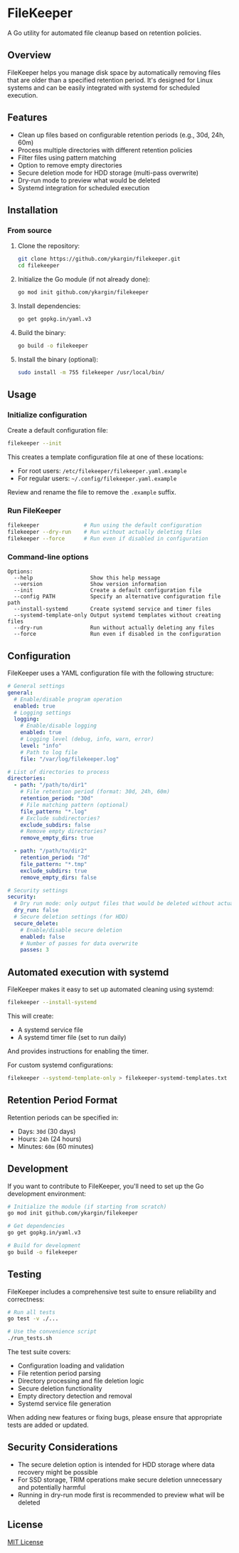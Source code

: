# FileKeeper

A Go utility for automated file cleanup based on retention policies.

## Overview

FileKeeper helps you manage disk space by automatically removing files that are older than a specified retention period. It's designed for Linux systems and can be easily integrated with systemd for scheduled execution.

## Features

- Clean up files based on configurable retention periods (e.g., 30d, 24h, 60m)
- Process multiple directories with different retention policies
- Filter files using pattern matching
- Option to remove empty directories
- Secure deletion mode for HDD storage (multi-pass overwrite)
- Dry-run mode to preview what would be deleted
- Systemd integration for scheduled execution

## Installation

### From source

1. Clone the repository:
   ```bash
   git clone https://github.com/ykargin/filekeeper.git
   cd filekeeper
   ```

2. Initialize the Go module (if not already done):
   ```bash
   go mod init github.com/ykargin/filekeeper
   ```

3. Install dependencies:
   ```bash
   go get gopkg.in/yaml.v3
   ```

4. Build the binary:
   ```bash
   go build -o filekeeper
   ```

5. Install the binary (optional):
   ```bash
   sudo install -m 755 filekeeper /usr/local/bin/
   ```

## Usage

### Initialize configuration

Create a default configuration file:

```bash
filekeeper --init
```

This creates a template configuration file at one of these locations:
- For root users: `/etc/filekeeper/filekeeper.yaml.example`
- For regular users: `~/.config/filekeeper.yaml.example`

Review and rename the file to remove the `.example` suffix.

### Run FileKeeper

```bash
filekeeper              # Run using the default configuration
filekeeper --dry-run    # Run without actually deleting files 
filekeeper --force      # Run even if disabled in configuration
```

### Command-line options

```
Options:
  --help                  Show this help message
  --version               Show version information
  --init                  Create a default configuration file
  --config PATH           Specify an alternative configuration file path
  --install-systemd       Create systemd service and timer files
  --systemd-template-only Output systemd templates without creating files
  --dry-run               Run without actually deleting any files
  --force                 Run even if disabled in the configuration
```

## Configuration

FileKeeper uses a YAML configuration file with the following structure:

```yaml
# General settings
general:
  # Enable/disable program operation
  enabled: true
  # Logging settings
  logging:
    # Enable/disable logging
    enabled: true
    # Logging level (debug, info, warn, error)
    level: "info"
    # Path to log file
    file: "/var/log/filekeeper.log"

# List of directories to process
directories:
  - path: "/path/to/dir1"
    # File retention period (format: 30d, 24h, 60m)
    retention_period: "30d"
    # File matching pattern (optional)
    file_pattern: "*.log"
    # Exclude subdirectories?
    exclude_subdirs: false
    # Remove empty directories?
    remove_empty_dirs: true

  - path: "/path/to/dir2"
    retention_period: "7d"
    file_pattern: "*.tmp"
    exclude_subdirs: true
    remove_empty_dirs: false

# Security settings
security:
  # Dry run mode: only output files that would be deleted without actual deletion
  dry_run: false
  # Secure deletion settings (for HDD)
  secure_delete:
    # Enable/disable secure deletion
    enabled: false
    # Number of passes for data overwrite
    passes: 3
```

## Automated execution with systemd

FileKeeper makes it easy to set up automated cleaning using systemd:

```bash
filekeeper --install-systemd
```

This will create:
- A systemd service file
- A systemd timer file (set to run daily)

And provides instructions for enabling the timer.

For custom systemd configurations:

```bash
filekeeper --systemd-template-only > filekeeper-systemd-templates.txt
```

## Retention Period Format

Retention periods can be specified in:
- Days: `30d` (30 days)
- Hours: `24h` (24 hours)
- Minutes: `60m` (60 minutes)

## Development

If you want to contribute to FileKeeper, you'll need to set up the Go development environment:

```bash
# Initialize the module (if starting from scratch)
go mod init github.com/ykargin/filekeeper

# Get dependencies
go get gopkg.in/yaml.v3

# Build for development
go build -o filekeeper
```

## Testing

FileKeeper includes a comprehensive test suite to ensure reliability and correctness:

```bash
# Run all tests
go test -v ./...

# Use the convenience script
./run_tests.sh
```

The test suite covers:
- Configuration loading and validation
- File retention period parsing
- Directory processing and file deletion logic
- Secure deletion functionality
- Empty directory detection and removal
- Systemd service file generation

When adding new features or fixing bugs, please ensure that appropriate tests are added or updated.

## Security Considerations

- The secure deletion option is intended for HDD storage where data recovery might be possible
- For SSD storage, TRIM operations make secure deletion unnecessary and potentially harmful
- Running in dry-run mode first is recommended to preview what will be deleted

## License

[MIT License](LICENSE)
